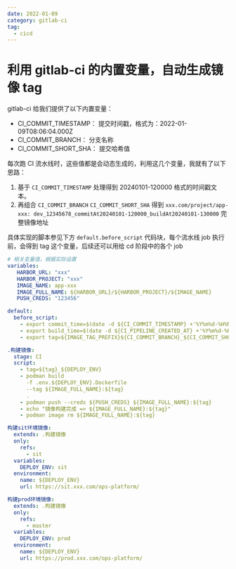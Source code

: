 ```yaml
---
date: 2022-01-09
category: gitlab-ci
tag:
  - cicd
---
```


# 利用 gitlab-ci 的内置变量，自动生成镜像 tag

gitlab-ci 给我们提供了以下内置变量：

- CI_COMMIT_TIMESTAMP： 提交时间戳，格式为：2022-01-09T08:06:04.000Z
- CI_COMMIT_BRANCH： 分支名称
- CI_COMMIT_SHORT_SHA： 提交哈希值

每次跑 CI 流水线时，这些值都是会动态生成的，利用这几个变量，我就有了以下思路：

1. 基于 `CI_COMMIT_TIMESTAMP` 处理得到 20240101-120000 格式的时间戳文本。
2. 再组合 `CI_COMMIT_BRANCH` `CI_COMMIT_SHORT_SHA` 得到 `xxx.com/project/app-xxx:
   dev_12345678_commitAt20240101-120000_buildAt20240101-130000` 完整镜像地址

具体实现的脚本参见下方 `default.before_script` 代码块，每个流水线 job 执行前，会得到 tag 这个变量，后续还可以用给 cd 阶段中的各个
job

```yaml
# 相关变量值，根据实际设置
variables:
   HARBOR_URL: "xxx"
   HARBOR_PROJECT: "xxx"
   IMAGE_NAME: app-xxx
   IMAGE_FULL_NAME: ${HARBOR_URL}/${HARBOR_PROJECT}/${IMAGE_NAME}
   PUSH_CREDS: "123456"

default:
  before_script:
    - export commit_time=$(date -d ${CI_COMMIT_TIMESTAMP} +'%Y%m%d-%H%M%S')
    - export build_time=$(date -d ${CI_PIPELINE_CREATED_AT} +'%Y%m%d-%H%M%S')
    - export tag=${IMAGE_TAG_PREFIX}${CI_COMMIT_BRANCH}_${CI_COMMIT_SHORT_SHA}_commitAt${commit_time}_buildAt${build_time}

.构建镜像:
  stage: CI
  script:
    - tag=${tag}_${DEPLOY_ENV}
    - podman build
      -f .env.${DEPLOY_ENV}.Dockerfile
      --tag ${IMAGE_FULL_NAME}:${tag}
      .
    - podman push --creds ${PUSH_CREDS} ${IMAGE_FULL_NAME}:${tag}
    - echo "镜像构建完成 => ${IMAGE_FULL_NAME}:${tag}"
    - podman image rm ${IMAGE_FULL_NAME}:${tag}

构建sit环境镜像:
  extends: .构建镜像
  only:
    refs:
      - sit
  variables:
    DEPLOY_ENV: sit
  environment:
    name: ${DEPLOY_ENV}
    url: https://sit.xxx.com/ops-platform/

构建prod环境镜像:
  extends: .构建镜像
  only:
    refs:
      - master
  variables:
    DEPLOY_ENV: prod
  environment:
    name: ${DEPLOY_ENV}
    url: https://prod.xxx.com/ops-platform/
```
